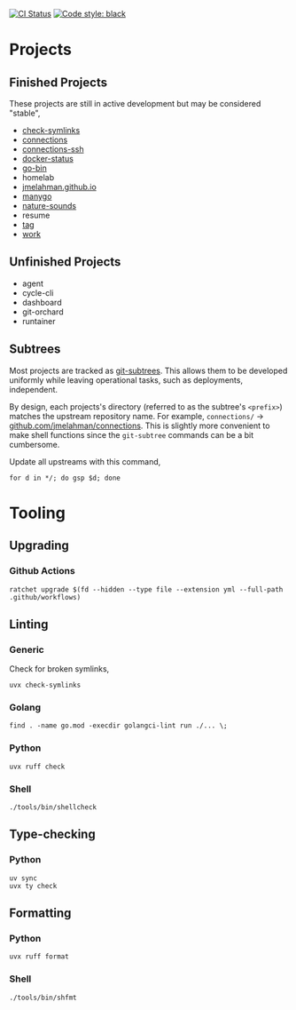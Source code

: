 [![CI Status](https://github.com/jmelahman/monorepo/actions/workflows/test.yml/badge.svg)](https://github.com/jmelahman/monorepo/actions/workflows/test.yml)
[![Code style: black](https://img.shields.io/badge/code%20style-black-000000.svg)](https://github.com/psf/black)

# Projects

## Finished Projects

These projects are still in active development but may be considered "stable",

- [check-symlinks](https://github.com/jmelahman/check-symlinks)
- [connections](https://github.com/jmelahman/connections)
- [connections-ssh](https://github.com/jmelahman/connections-ssh)
- [docker-status](https://github.com/jmelahman/docker-status)
- [go-bin](https://github.com/jmelahman/go-bin)
- homelab
- [jmelahman.github.io](https://github.com/jmelahman/jmelahman.github.io)
- [manygo](https://github.com/jmelahman/manygo)
- [nature-sounds](https://github.com/jmelahman/nature-sounds)
- resume
- [tag](https://github.com/jmelahman/tag)
- [work](https://github.com/jmelahman/work)

## Unfinished Projects

- agent
- cycle-cli
- dashboard
- git-orchard
- runtainer

## Subtrees

Most projects are tracked as [git-subtrees](https://github.com/git/git/blob/master/contrib/subtree/git-subtree.txt).
This allows them to be developed uniformly while leaving operational tasks, such as deployments, independent.

By design, each projects's directory (referred to as the subtree's `<prefix>`) matches the upstream repository name.
For example, `connections/` → [github.com/jmelahman/connections](https://github.com/jmelahman/connections).
This is slightly more convenient to make shell functions since the `git-subtree` commands can be a bit cumbersome.

Update all upstreams with this command,

```shell
for d in */; do gsp $d; done
```

# Tooling

## Upgrading

### Github Actions

```
ratchet upgrade $(fd --hidden --type file --extension yml --full-path .github/workflows)
```

## Linting

### Generic

Check for broken symlinks,

```shell
uvx check-symlinks
```
### Golang

```shell
find . -name go.mod -execdir golangci-lint run ./... \;
```

### Python

```shell
uvx ruff check
```

### Shell

```shell
./tools/bin/shellcheck
```

## Type-checking

### Python

```shell
uv sync
uvx ty check
```

## Formatting

### Python

```shell
uvx ruff format
```

### Shell

```shell
./tools/bin/shfmt
```
